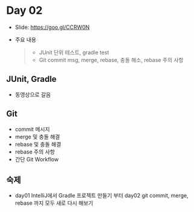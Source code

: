 # Day 02

- Slide: https://goo.gl/CCRW0N
- 주요 내용

    >- JUnit 단위 테스트, gradle test
    >- Git commit msg, merge, rebase, 충돌 해소, rebase 주의 사항
    
## JUnit, Gradle 

- 동영상으로 갈음

## Git

- commit 메시지 
- merge 및 충돌 해결
- rebase 및 충돌 해결
- rebase 주의 사항 
- 간단 Git Workflow

## 숙제

- day01 IntelliJ에서 Gradle 프로젝트 만들기 부터 day02 git commit, merge, rebase 까지 모두 새로 다시 해보기

